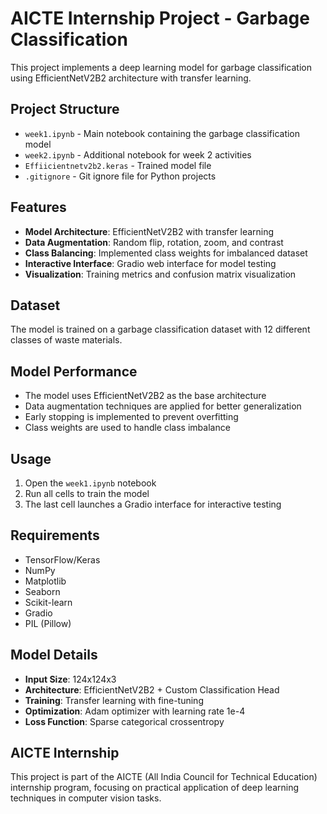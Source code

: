 # AICTE Internship Project - Garbage Classification

This project implements a deep learning model for garbage classification using EfficientNetV2B2 architecture with transfer learning.

## Project Structure

- `week1.ipynb` - Main notebook containing the garbage classification model
- `week2.ipynb` - Additional notebook for week 2 activities
- `Effiicientnetv2b2.keras` - Trained model file
- `.gitignore` - Git ignore file for Python projects

## Features

- **Model Architecture**: EfficientNetV2B2 with transfer learning
- **Data Augmentation**: Random flip, rotation, zoom, and contrast
- **Class Balancing**: Implemented class weights for imbalanced dataset
- **Interactive Interface**: Gradio web interface for model testing
- **Visualization**: Training metrics and confusion matrix visualization

## Dataset

The model is trained on a garbage classification dataset with 12 different classes of waste materials.

## Model Performance

- The model uses EfficientNetV2B2 as the base architecture
- Data augmentation techniques are applied for better generalization
- Early stopping is implemented to prevent overfitting
- Class weights are used to handle class imbalance

## Usage

1. Open the `week1.ipynb` notebook
2. Run all cells to train the model
3. The last cell launches a Gradio interface for interactive testing

## Requirements

- TensorFlow/Keras
- NumPy
- Matplotlib
- Seaborn
- Scikit-learn
- Gradio
- PIL (Pillow)

## Model Details

- **Input Size**: 124x124x3
- **Architecture**: EfficientNetV2B2 + Custom Classification Head
- **Training**: Transfer learning with fine-tuning
- **Optimization**: Adam optimizer with learning rate 1e-4
- **Loss Function**: Sparse categorical crossentropy

## AICTE Internship

This project is part of the AICTE (All India Council for Technical Education) internship program, focusing on practical application of deep learning techniques in computer vision tasks.
